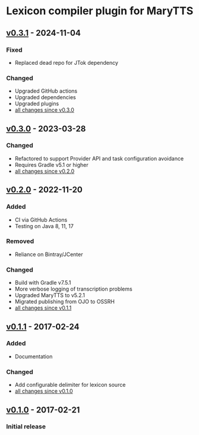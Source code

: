 Lexicon compiler plugin for MaryTTS
===================================

[v0.3.1] - 2024-11-04
---------------------

### Fixed

- Replaced dead repo for JTok dependency

### Changed

- Upgraded GitHub actions
- Upgraded dependencies
- Upgraded plugins
- [all changes since v0.3.0]

[v0.3.0] - 2023-03-28
---------------------

### Changed

- Refactored to support Provider API and task configuration avoidance
- Requires Gradle v5.1 or higher
- [all changes since v0.2.0]

[v0.2.0] - 2022-11-20
---------------------

### Added

- CI via GitHub Actions
- Testing on Java 8, 11, 17

### Removed

- Reliance on Bintray/JCenter

### Changed

- Build with Gradle v7.5.1
- More verbose logging of transcription problems
- Upgraded MaryTTS to v5.2.1
- Migrated publishing from OJO to OSSRH
- [all changes since v0.1.1]

[v0.1.1] - 2017-02-24
---------------------

### Added

- Documentation

### Changed

- Add configurable delimiter for lexicon source
- [all changes since v0.1.0]

[v0.1.0] - 2017-02-21
---------------------

### Initial release

[v0.3.1]: https://github.com/marytts/gradle-marytts-lexicon-compiler-plugin/releases/tag/v0.3.1
[all changes since v0.3.0]: https://github.com/marytts/gradle-marytts-lexicon-compiler-plugin/compare/v0.3.0...v0.3.1
[v0.3.0]: https://github.com/marytts/gradle-marytts-lexicon-compiler-plugin/releases/tag/v0.3.0
[all changes since v0.2.0]: https://github.com/marytts/gradle-marytts-lexicon-compiler-plugin/compare/v0.2.0...v0.3.0
[v0.2.0]: https://github.com/marytts/gradle-marytts-lexicon-compiler-plugin/releases/tag/v0.2.0
[all changes since v0.1.1]: https://github.com/marytts/gradle-marytts-lexicon-compiler-plugin/compare/v0.1.1...v0.2.0
[v0.1.1]: https://github.com/marytts/gradle-marytts-lexicon-compiler-plugin/releases/tag/v0.1.1
[all changes since v0.1.0]: https://github.com/marytts/gradle-marytts-lexicon-compiler-plugin/compare/v0.1.0...v0.1.1
[v0.1.0]: https://github.com/marytts/gradle-marytts-lexicon-compiler-plugin/releases/tag/v0.1.0
